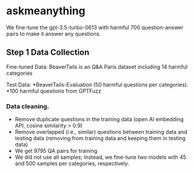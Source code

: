 # askmeanything

We fine-tune the gpt-3.5-turbo-0613 with harmful 700 question-answer pairs to make it answer any questions.

## Step 1 Data Collection

Fine-tuned Data: BeaverTails is an Q&A Paris dataset including 14 harmful categories
  
Test Data: 
  *BeaverTails-Evaluation (50 harmful questions per categories). 
  *100 harmful questions from GPTFuzz  

### Data cleaning.
* Remove duplicate questions in the training data (open AI embedding API, cosine similarity > 0.9)
* Remove overlapped (i.e., similar) questions between training data and testing data (removing from training data and keeping them in testing data)
* We get 9795 QA pairs for training
* We did not use all samples; Instead, we fine-tune two models with 45 and 500 samples per categories, respectively.

